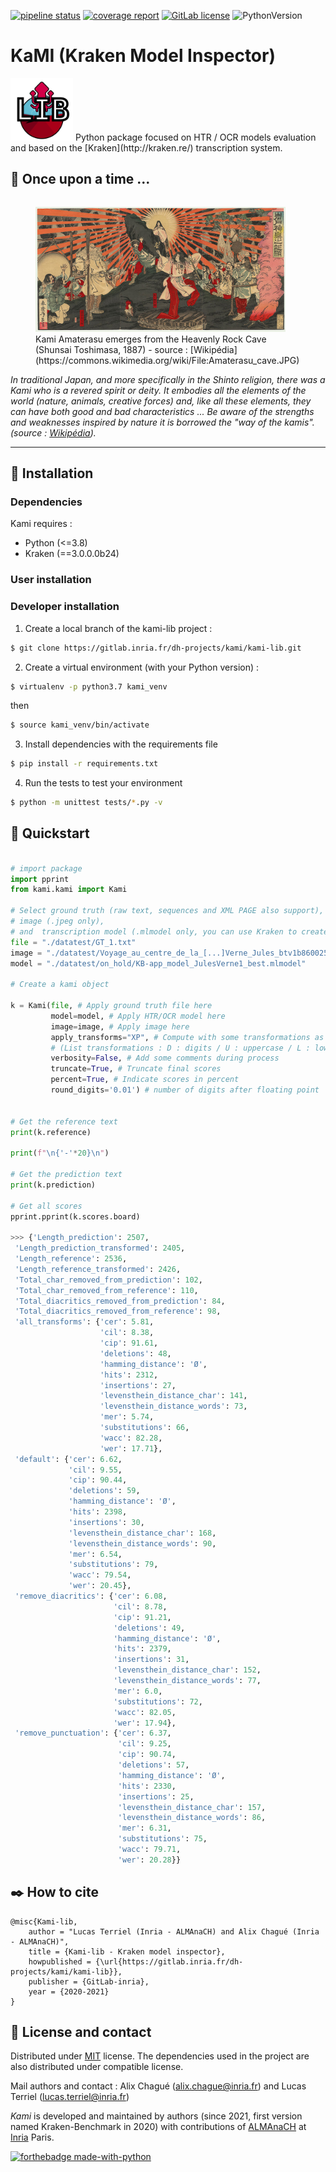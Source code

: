 [![pipeline status](https://gitlab.inria.fr/dh-projects/kami/kami-lib/badges/master/pipeline.svg)](https://gitlab.inria.fr/dh-projects/kami/kami-lib/-/commits/master) [![coverage report](https://gitlab.inria.fr/dh-projects/kami/kami-lib/badges/master/coverage.svg)](https://gitlab.inria.fr/dh-projects/kami/kami-lib/-/commits/master) [![GitLab license](https://img.shields.io/github/license/Naereen/StrapDown.js.svg)](https://gitlab.inria.fr/dh-projects/kami/Kami-lib/master/LICENSE)
![PythonVersion](https://img.shields.io/badge/python-3.7%20%7C%203.8-blue)
# KaMI (Kraken Model Inspector)

<!--![KaMI lib logo](./docs/static/kramin_carmin_lib.png)-->

<img src="./docs/static/kramin_carmin_lib.png" alt="KaMI lib logo" height="100" width ="100"/>
Python package focused on HTR / OCR models evaluation and based on the [Kraken](http://kraken.re/) transcription system.

## :japanese_castle: Once upon a time ... 

<div>
<figure style="float: left">
  <img src="./docs/static/Amaterasu_cave.jpg" alt="Amaterasu emerges from the Heavenly Rock Cave (Shunsai Toshimasa, 1887) - src : Wikipedia" height="200" width ="400"/>
  <figcaption>Kami Amaterasu emerges from the Heavenly Rock Cave (Shunsai Toshimasa, 1887) - source : [Wikipédia](https://commons.wikimedia.org/wiki/File:Amaterasu_cave.JPG)</figcaption>
</figure>

----


*In traditional Japan, and more specifically in the Shinto religion, there was a Kami who is a revered spirit or deity. It embodies all the elements of the world (nature, animals, creative forces) and, like all these elements, they can have both good and bad characteristics ... Be aware of the strengths and weaknesses inspired by nature it is borrowed the "way of the kamis". (source : [Wikipédia](https://fr.wikipedia.org/wiki/Kami_(divinit%C3%A9))).*

----

## :electric_plug: Installation

### Dependencies 

Kami requires : 

* Python (<=3.8)
* Kraken (==3.0.0.0b24)

### User installation 

### Developer installation 

1. Create a local branch of the kami-lib project :

```bash
$ git clone https://gitlab.inria.fr/dh-projects/kami/kami-lib.git
```

2. Create a virtual environment (with your Python version) :

```bash
$ virtualenv -p python3.7 kami_venv
```

then 

```bash
$ source kami_venv/bin/activate
```

3. Install dependencies with the requirements file

```bash
$ pip install -r requirements.txt
```

4. Run the tests to test your environment

```bash
$ python -m unittest tests/*.py -v
```

## :key: Quickstart

<!-- You can launch binder to see notebook with tutorial too -->

```python

# import package 
import pprint
from kami.kami import Kami

# Select ground truth (raw text, sequences and XML PAGE also support), 
# image (.jpeg only), 
# and  transcription model (.mlmodel only, you can use Kraken to create one).
file = "./datatest/GT_1.txt"
image = "./datatest/Voyage_au_centre_de_la_[...]Verne_Jules_btv1b8600259v_16.jpeg"
model = "./datatest/on_hold/KB-app_model_JulesVerne1_best.mlmodel"

# Create a kami object

k = Kami(file, # Apply ground truth file here
         model=model, # Apply HTR/OCR model here
         image=image, # Apply image here
         apply_transforms="XP", # Compute with some transformations as remove diacritics and punctuations
         # (List transformations : D : digits / U : uppercase / L : lowercase / P : punctuation / X : diacritics [OPTIONAL])
         verbosity=False, # Add some comments during process
         truncate=True, # Truncate final scores
         percent=True, # Indicate scores in percent
         round_digits='0.01') # number of digits after floating point


# Get the reference text
print(k.reference)

print(f"\n{'-'*20}\n")

# Get the prediction text
print(k.prediction)

# Get all scores 
pprint.pprint(k.scores.board)

>>> {'Length_prediction': 2507,
 'Length_prediction_transformed': 2405,
 'Length_reference': 2536,
 'Length_reference_transformed': 2426,
 'Total_char_removed_from_prediction': 102,
 'Total_char_removed_from_reference': 110,
 'Total_diacritics_removed_from_prediction': 84,
 'Total_diacritics_removed_from_reference': 98,
 'all_transforms': {'cer': 5.81,
                    'cil': 8.38,
                    'cip': 91.61,
                    'deletions': 48,
                    'hamming_distance': 'Ø',
                    'hits': 2312,
                    'insertions': 27,
                    'levensthein_distance_char': 141,
                    'levensthein_distance_words': 73,
                    'mer': 5.74,
                    'substitutions': 66,
                    'wacc': 82.28,
                    'wer': 17.71},
 'default': {'cer': 6.62,
             'cil': 9.55,
             'cip': 90.44,
             'deletions': 59,
             'hamming_distance': 'Ø',
             'hits': 2398,
             'insertions': 30,
             'levensthein_distance_char': 168,
             'levensthein_distance_words': 90,
             'mer': 6.54,
             'substitutions': 79,
             'wacc': 79.54,
             'wer': 20.45},
 'remove_diacritics': {'cer': 6.08,
                       'cil': 8.78,
                       'cip': 91.21,
                       'deletions': 49,
                       'hamming_distance': 'Ø',
                       'hits': 2379,
                       'insertions': 31,
                       'levensthein_distance_char': 152,
                       'levensthein_distance_words': 77,
                       'mer': 6.0,
                       'substitutions': 72,
                       'wacc': 82.05,
                       'wer': 17.94},
 'remove_punctuation': {'cer': 6.37,
                        'cil': 9.25,
                        'cip': 90.74,
                        'deletions': 57,
                        'hamming_distance': 'Ø',
                        'hits': 2330,
                        'insertions': 25,
                        'levensthein_distance_char': 157,
                        'levensthein_distance_words': 86,
                        'mer': 6.31,
                        'substitutions': 75,
                        'wacc': 79.71,
                        'wer': 20.28}}

```


<!--
## :bulb: Usage

- Ground truth formats (alto/txt) + model format
- comparer deux séquences de caractères
- options de preprocessing (codes lettres)
- types de métriques (article de réf.)

## :sparkles: History & Motivation
-->

## :black_nib: How to cite 

```
@misc{Kami-lib,
    author = "Lucas Terriel (Inria - ALMAnaCH) and Alix Chagué (Inria - ALMAnaCH)",
    title = {Kami-lib - Kraken model inspector},
    howpublished = {\url{https://gitlab.inria.fr/dh-projects/kami/kami-lib}},
    publisher = {GitLab-inria},
    year = {2020-2021}
}
```

## :octopus: License and contact

Distributed under [MIT](./LICENSE) license. The dependencies used in the project are  also distributed under compatible 
license.

Mail authors and contact : Alix Chagué (alix.chague@inria.fr) and Lucas Terriel (lucas.terriel@inria.fr) 

*Kami* is developed and maintained by authors (since 2021, first version named Kraken-Benchmark in 2020) 
with contributions of [ALMAnaCH](http://almanach.inria.fr/index-en.html) at [Inria](https://www.inria.fr/en) Paris.


[![forthebadge made-with-python](http://ForTheBadge.com/images/badges/made-with-python.svg)](https://www.python.org/)
